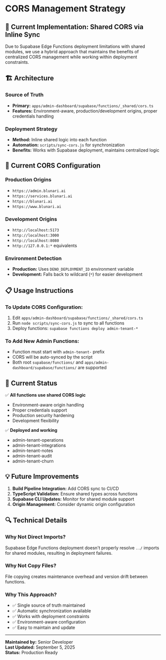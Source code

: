 # CORS Management Strategy

## 🎯 **Current Implementation: Shared CORS via Inline Sync**

Due to Supabase Edge Functions deployment limitations with shared modules, we use a hybrid approach that maintains the benefits of centralized CORS management while working within deployment constraints.

## 🏗️ **Architecture**

### Source of Truth
- **Primary:** `apps/admin-dashboard/supabase/functions/_shared/cors.ts`
- **Features:** Environment-aware, production/development origins, proper credentials handling

### Deployment Strategy
- **Method:** Inline shared logic into each function
- **Automation:** `scripts/sync-cors.js` for synchronization
- **Benefits:** Works with Supabase deployment, maintains centralized logic

## 🔧 **Current CORS Configuration**

### Production Origins
- `https://admin.blunari.ai`
- `https://services.blunari.ai`
- `https://blunari.ai`
- `https://www.blunari.ai`

### Development Origins
- `http://localhost:5173`
- `http://localhost:3000`
- `http://localhost:8080`
- `http://127.0.0.1:*` equivalents

### Environment Detection
- **Production:** Uses `DENO_DEPLOYMENT_ID` environment variable
- **Development:** Falls back to wildcard (`*`) for easier development

## 📋 **Usage Instructions**

### To Update CORS Configuration:
1. Edit `apps/admin-dashboard/supabase/functions/_shared/cors.ts`
2. Run `node scripts/sync-cors.js` to sync to all functions
3. Deploy functions: `supabase functions deploy admin-tenant-*`

### To Add New Admin Functions:
- Function must start with `admin-tenant-` prefix
- CORS will be auto-synced by the script
- Both root `supabase/functions/` and `apps/admin-dashboard/supabase/functions/` are supported

## 🚀 **Current Status**

✅ **All functions use shared CORS logic**
- Environment-aware origin handling
- Proper credentials support
- Production security hardening
- Development flexibility

✅ **Deployed and working**
- admin-tenant-operations
- admin-tenant-integrations  
- admin-tenant-notes
- admin-tenant-audit
- admin-tenant-churn

## 💡 **Future Improvements**

1. **Build Pipeline Integration:** Add CORS sync to CI/CD
2. **TypeScript Validation:** Ensure shared types across functions  
3. **Supabase CLI Updates:** Monitor for shared module support
4. **Origin Management:** Consider dynamic origin configuration

## 🔍 **Technical Details**

### Why Not Direct Imports?
Supabase Edge Functions deployment doesn't properly resolve `../` imports for shared modules, resulting in deployment failures.

### Why Not Copy Files?
File copying creates maintenance overhead and version drift between functions.

### Why This Approach?
- ✅ Single source of truth maintained
- ✅ Automatic synchronization available
- ✅ Works with deployment constraints
- ✅ Environment-aware configuration
- ✅ Easy to maintain and update

---

**Maintained by:** Senior Developer  
**Last Updated:** September 5, 2025  
**Status:** Production Ready
